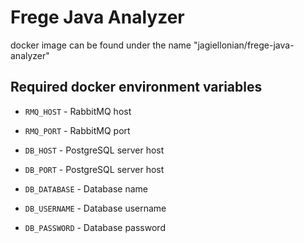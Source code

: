 # Frege Java Analyzer

docker image can be found under the name "jagiellonian/frege-java-analyzer"

## Required docker environment variables

* `RMQ_HOST` - RabbitMQ host

* `RMQ_PORT` - RabbitMQ port

* `DB_HOST` - PostgreSQL server host

* `DB_PORT` - PostgreSQL server host

*  `DB_DATABASE` - Database name

*  `DB_USERNAME` - Database username

*  `DB_PASSWORD` - Database password